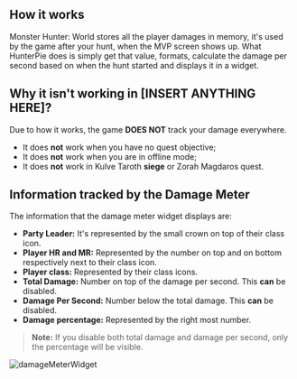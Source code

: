 ## How it works
Monster Hunter: World stores all the player damages in memory, it's used by the game after your hunt, when the MVP screen shows up. What HunterPie does is simply get that value, formats, calculate the damage per second based on when the hunt started and displays it in a widget.

## Why it isn't working in [INSERT ANYTHING HERE]?
Due to how it works, the game **DOES NOT** track your damage everywhere.
- It does **not** work when you have no quest objective;
- It does **not** work when you are in offline mode;
- It does **not** work in Kulve Taroth **siege** or Zorah Magdaros quest.

## Information tracked by the Damage Meter
The information that the damage meter widget displays are:
- **Party Leader:** It's represented by the small crown on top of their class icon.
- **Player HR and MR:** Represented by the number on top and on bottom respectively next to their class icon.
- **Player class:** Represented by their class icons.
- **Total Damage:** Number on top of the damage per second. This **can** be disabled.
- **Damage Per Second:** Number below the total damage. This **can** be disabled.
- **Damage percentage:** Represented by the right most number.

> **Note:** If you disable both total damage and damage per second, only the percentage will be visible.

![damageMeterWidget](https://media.discordapp.net/attachments/402557384209203200/697175904417480754/unknown.png?width=259&height=181)